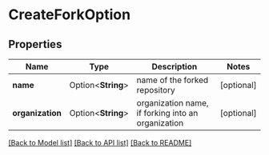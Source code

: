 # CreateForkOption

## Properties

Name | Type | Description | Notes
------------ | ------------- | ------------- | -------------
**name** | Option<**String**> | name of the forked repository | [optional]
**organization** | Option<**String**> | organization name, if forking into an organization | [optional]

[[Back to Model list]](../README.md#documentation-for-models) [[Back to API list]](../README.md#documentation-for-api-endpoints) [[Back to README]](../README.md)


